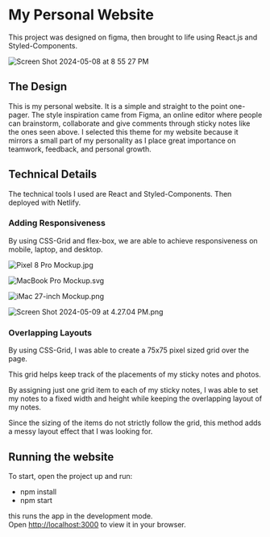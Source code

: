 # My Personal Website

This project was designed on figma, then brought to life using React.js and Styled-Components.

![Screen Shot 2024-05-08 at 8 55 27 PM](https://github.com/missvickies/personal-website/assets/42661718/ab1eb473-1e23-4f24-ac9d-eac83af076f2)

## The Design

This is my personal website. It is a simple and straight to the point one-pager. The style inspiration came from Figma, an online editor where people can brainstorm, collaborate and give comments through sticky notes like the ones seen above. I selected this theme for my website because it mirrors a small part of my personality as I place great importance on teamwork, feedback, and personal growth.

## Technical Details

The technical tools I used are React and Styled-Components. Then deployed with Netlify. 

### Adding Responsiveness

By using CSS-Grid and flex-box, we are able to achieve responsiveness on mobile, laptop, and desktop.

![Pixel 8 Pro Mockup.jpg](https://prod-files-secure.s3.us-west-2.amazonaws.com/e3549f3d-761b-4969-9578-0f685c4883d5/96ea702e-890f-4d55-8914-db80d9fb72cc/eaaad424-23ef-4489-b61d-55f26775684b.png)

![MacBook Pro Mockup.svg](https://prod-files-secure.s3.us-west-2.amazonaws.com/e3549f3d-761b-4969-9578-0f685c4883d5/9fbb128d-528e-458e-bfe9-faf89279d641/MacBook_Pro_Mockup.svg)

![iMac 27-inch Mockup.png](https://prod-files-secure.s3.us-west-2.amazonaws.com/e3549f3d-761b-4969-9578-0f685c4883d5/99c2ed0d-5748-4527-9e9e-de71206293b7/iMac_27-inch_Mockup.png)

![Screen Shot 2024-05-09 at 4.27.04 PM.png](https://prod-files-secure.s3.us-west-2.amazonaws.com/e3549f3d-761b-4969-9578-0f685c4883d5/a5d8fe7a-9dab-420f-b739-d6d7475a8a88/Screen_Shot_2024-05-09_at_4.27.04_PM.png)

### Overlapping Layouts

By using CSS-Grid, I was able to create a 75x75 pixel sized grid over the page. 

This grid helps keep track of the placements of my sticky notes and photos.

By assigning just one grid item to each of my sticky notes, I was able to set my notes to a fixed width and height while keeping the overlapping layout of my notes.

Since the sizing of the items do not strictly follow the grid, this method adds a messy layout effect that I was looking for.

## Running the website

To start, open the project up and run:
- npm install
- npm start

this runs the app in the development mode.\
Open [http://localhost:3000](http://localhost:3000) to view it in your browser.
